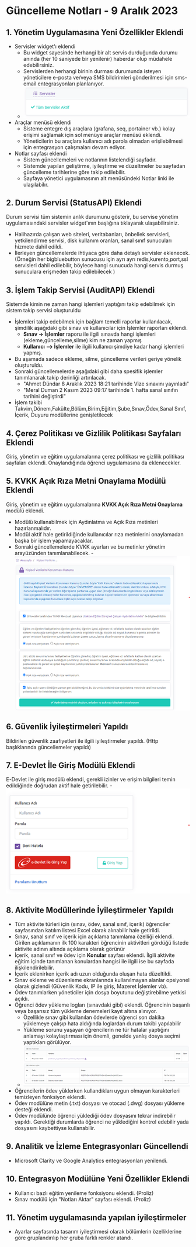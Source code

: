 # Güncelleme Notları - 9 Aralık 2023

## 1. Yönetim Uygulamasına Yeni Özellikler Eklendi
- Servisler widget'ı eklendi
  - Bu widget sayesinde herhangi bir alt servis durduğunda durumu anında (her 10 saniyede bir yenilenir) haberdar olup müdahele edebilirsiniz. 
  - Servislerden herhangi birinin durması durumunda isteyen yöneticilere e-posta ve/veya SMS bildirimleri gönderilmesi için sms-email entegrasyonları planlanıyor.
  - ![Screenshot](https://raw.githubusercontent.com/toltekyazilim/Toltek.Campus.Notes/main/media/services.png)
- Araçlar menüsü eklendi
  - Sisteme entegre dış araçlara (grafana, seq, portainer vb.) kolay erişimi sağlamak için sol menüye araçlar menüsü eklendi. 
  - Yöneticilerin bu araçlara kullanıcı adı parola olmadan erişilebilmesi için entegrasyon çalışmaları devam ediyor.
- Notlar sayfası eklendi
  - Sistem güncellemeleri ve notlarının listelendiği sayfadır. 
  - Sistemde yapılan geliştirme, iyileştirme ve düzeltmeler bu sayfadan güncelleme tarihlerine göre takip edilebilir. 
  - Sayfaya yönetici uygulamasının alt menüsündeki Notlar linki ile ulaşılabilır.
## 2. Durum Servisi (StatusAPI) Eklendi
Durum servisi tüm sistemin anlık durumunu gösterir, bu servise yönetim uygulamasındaki servisler widget'ının başlığına tıklayarak ulaşabilirsiniz. 
- Halihazırda çalışan web siteleri, veritabanları, önbellek servisleri, yetkilendirme servisi, disk kullanım oranları, sanal sınıf sunucuları hizmete dahil edildi. 
- İlerleyen güncellemelerde ihtiyaca göre daha detaylı servisler eklenecek. (Örneğin her bigbluebutton sunucusu için ayrı ayrı redis,kurento,port,ssl servisleri dahil edilebilir, böylece hangi sunucuda hangi servis durmuş sunuculara erişmeden takip edilebilecek )

## 3. İşlem Takip Servisi (AuditAPI) Eklendi
Sistemde kimin ne zaman hangi işlemleri yaptığını takip edebilmek için sistem takip servisi oluşturuldu
  - İşlemleri takip edebilmek için bağlam temelli raporlar kullanılacak, şimdilik aşağıdaki gibi sınav ve kullanıcılar için İşlemler raporları eklendi.
    - **Sınav -> İşlemler** raporu ile ilgili sınavda hangi işlemleri (ekleme,güncelleme,silme) kim ne zaman yapmış
    - **Kullanıcı --> İşlemler** ile ilgili kullanıcı şimdiye kadar hangi işlemleri yapmış.
  - Bu aşamada sadece ekleme, silme, güncelleme verileri geriye yönelik oluşturuldu. 
  - Sonraki güncellemelerde aşağıdaki gibi daha spesifik işlemler tanımlanarak takip derinliği artırılacak. 
    - "Ahmet Dündar 8 Araklık 2023 18:21 tarihinde Vize  sınavını yayınladı"
    - "Meral Duman 2 Kasım 2023 09:17 tarihinde 1. hafta sanal sınıfın tarihini değiştirdi"
  -  İşlem takibi Takvim,Dönem,Fakülte,Bölüm,Birim,Eğitim,Şube,Sınav,Ödev,Sanal Sınıf, İçerik, Duyuru modüllerine genişletilecek 

## 4. Çerez Politikası ve Gizlilik Politikası Sayfaları Eklendi
Giriş, yönetim ve eğitim uygulamalarına çerez politikası ve gizlilik politikası sayfaları eklendi. Onaylandığında öğrenci uygulamasına da eklenecekler.

## 5. KVKK Açık Rıza Metni Onaylama Modülü Eklendi
Giriş, yönetim ve eğitim uygulamalarına **KVKK Açık Rıza Metni Onaylama** modülü eklendi. 
- Modülü kullanabilmek için Aydınlatma ve Açık Rıza metinleri hazırlanmalıdır.
- Modül aktif hale getirildiğinde kullanıcılar rıza metinlerini onaylamadan başka bir işlem yapamayacaklar.
- Sonraki güncellemelerde KVKK ayarları ve bu metinler yönetim arayüzünden tanımlanabilecek.
-![Screenshot](https://raw.githubusercontent.com/toltekyazilim/Toltek.Campus.Notes/main/media/kvkk.png)
## 6. Güvenlik İyileştirmeleri Yapıldı
Bildirilen güvenlik zaafiyetleri ile ilgili iyileştirmeler yapıldı. (Http başlıklarında güncellemeler yapıldı)

## 7. E-Devlet İle Giriş Modülü Eklendi
E-Devlet ile giriş modülü eklendi, gerekli izinler ve erişim bilgileri temin edildiğinde doğrudan aktif hale getirilebilir.
-![screenshot](https://raw.githubusercontent.com/toltekyazilim/Toltek.Campus.Notes/main/media/edevlet.png)
## 8. Aktivite Modüllerinde İyileştirmeler Yapıldı
- Tüm aktivite türleri için (sınav, ödev, sanal sınıf, içerik) öğrenciler sayfasından katılım listesi Excel olarak alınabilir hale getirildi.
- Sınav, sanal sınıf ve içerik için açıklama tanımlama özelliği eklendi. Girilen açıklamanın ilk 100 karakteri öğrencinin aktivitleri gördüğü listede aktivite adının altında açıklama olarak görünür
- İçerik, sanal sınıf ve ödev için **Konular** sayfası eklendi. İlgili aktivite eğitim içinde tanımlanan konulardan hangisi ile ilgili ise bu sayfada ilişkilendirilebilir.
- İçerik eklenirken içerik adı uzun olduğunda oluşan hata düzeltildi.
- Sınav ekleme ve düzenleme ekranlarında kullanılmayan alanlar opsiyonel olarak gizlendi (Güvenlik Kodu, IP ile giriş, Mazeret İşlemler vb).
- Ödev tanımlarken yöneticiler için dosya boyutunu değiştirebilme yetkisi açıldı.
- Öğrenci ödev yükleme logları (sınavdaki gibi) eklendi. Öğrencinin başarılı veya başarısız tüm yükleme denemeleri kayıt altına alınıyor.
  - Özellikle sınav gibi kullanılan ödevlerde öğrenci son dakika yüklemeye çalışıp hata aldığında loglardan durum takibi yapılabilir
  - Yükleme sorunu yaşayan öğrencilerin ne tür hatalar yaptığını anlamayı kolaylaştırması için önemli, genelde yanlış dosya seçimi yaptıkları görülüyor.
  - ![screenshot](https://raw.githubusercontent.com/toltekyazilim/Toltek.Campus.Notes/main/notes/2023-12-09/odev-log.png)
- Öğrencilerin ödev yüklerken kullandıkları uygun olmayan karakterleri temizleyen fonksiyon eklendi.
- Ödev modülüne metin (.txt) dosyası ve otocad (.dwg) dosyası yükleme desteği eklendi.
- Ödev modülünde öğrenci yüklediği ödev dosyasını tekrar indirebilir yapıldı. Gerektiği durumlarda öğrenci ne yüklediğini kontrol edebilir yada dosyasını kaybettiyse kullanabilir.

## 9. Analitik ve İzleme Entegrasyonları Güncellendi
- Microsoft Clarity ve Google Analytics entegrasyonları yenilendi.

## 10. Entegrasyon Modülüne Yeni Özellikler Eklendi
- Kullanıcı bazlı eğitim yenileme fonksiyonu eklendi. (Proliz)
- Sınav modülü için "Notları Aktar" sayfası eklendi. (Proliz)

## 11. Yönetim uygulamasında yapılan iyileştirmeler
- Ayarlar sayfasında tasarım iyileştirmesi olarak bölümlerin özelliklerine göre gruplandırılıp her gruba farklı renkler atandı.

